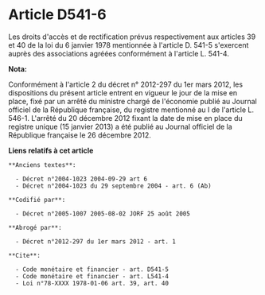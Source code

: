 # Article D541-6

Les droits d'accès et de rectification prévus respectivement aux articles 39 et 40 de la loi du 6 janvier 1978 mentionnée à
l'article D. 541-5 s'exercent auprès des associations agréées conformément à l'article L. 541-4.

**Nota:**

Conformément à l'article 2 du décret n° 2012-297 du 1er mars 2012, les dispositions du présent article entrent en vigueur le
jour de la mise en place, fixé par un arrêté du ministre chargé de l'économie publié au Journal officiel de la République
française, du registre mentionné au I de l'article L. 546-1. L'arrêté du 20 décembre 2012 fixant la date de mise en place du
registre unique (15 janvier 2013) a été publié au Journal officiel de la République française le 26 décembre 2012.

**Liens relatifs à cet article**

	**Anciens textes**:

	  - Décret n°2004-1023 2004-09-29 art 6
	  - Décret n°2004-1023 du 29 septembre 2004 - art. 6 (Ab)

	**Codifié par**:

	  - Décret n°2005-1007 2005-08-02 JORF 25 août 2005

	**Abrogé par**:

	  - Décret n°2012-297 du 1er mars 2012 - art. 1

	**Cite**:

	  - Code monétaire et financier - art. D541-5
	  - Code monétaire et financier - art. L541-4
	  - Loi n°78-XXXX 1978-01-06 art. 39, art. 40

